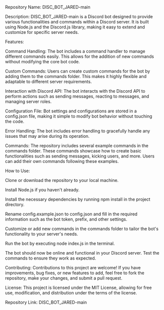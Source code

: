 Repository Name: DISC_BOT_JARED-main

Description:
DISC_BOT_JARED-main is a Discord bot designed to provide various functionalities and commands within a Discord server. It is built using Node.js and the Discord.js library, making it easy to extend and customize for specific server needs.

Features:

Command Handling: The bot includes a command handler to manage different commands easily. This allows for the addition of new commands without modifying the core bot code.

Custom Commands: Users can create custom commands for the bot by adding them to the commands folder. This makes it highly flexible and adaptable to different server requirements.

Interaction with Discord API: The bot interacts with the Discord API to perform actions such as sending messages, reacting to messages, and managing server roles.

Configuration File: Bot settings and configurations are stored in a config.json file, making it simple to modify bot behavior without touching the code.

Error Handling: The bot includes error handling to gracefully handle any issues that may arise during its operation.

Commands:
The repository includes several example commands in the commands folder. These commands showcase how to create basic functionalities such as sending messages, kicking users, and more. Users can add their own commands following these examples.

How to Use:

Clone or download the repository to your local machine.

Install Node.js if you haven't already.

Install the necessary dependencies by running npm install in the project directory.

Rename config.example.json to config.json and fill in the required information such as the bot token, prefix, and other settings.

Customize or add new commands in the commands folder to tailor the bot's functionality to your server's needs.

Run the bot by executing node index.js in the terminal.

The bot should now be online and functional in your Discord server. Test the commands to ensure they work as expected.

Contributing:
Contributions to this project are welcome! If you have improvements, bug fixes, or new features to add, feel free to fork the repository, make your changes, and submit a pull request.

License:
This project is licensed under the MIT License, allowing for free use, modification, and distribution under the terms of the license.

Repository Link: DISC_BOT_JARED-main
